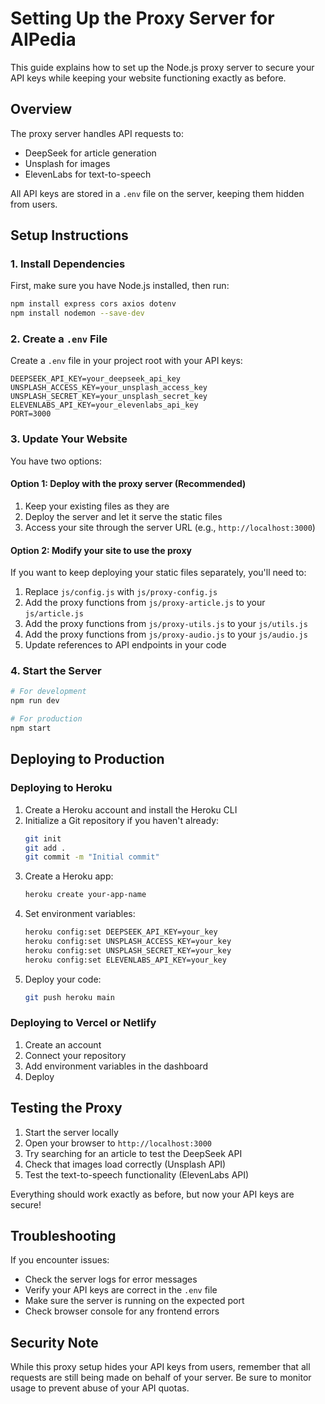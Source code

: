 # Setting Up the Proxy Server for AIPedia

This guide explains how to set up the Node.js proxy server to secure your API keys while keeping your website functioning exactly as before.

## Overview

The proxy server handles API requests to:
- DeepSeek for article generation
- Unsplash for images
- ElevenLabs for text-to-speech

All API keys are stored in a `.env` file on the server, keeping them hidden from users.

## Setup Instructions

### 1. Install Dependencies

First, make sure you have Node.js installed, then run:

```bash
npm install express cors axios dotenv
npm install nodemon --save-dev
```

### 2. Create a `.env` File

Create a `.env` file in your project root with your API keys:

```
DEEPSEEK_API_KEY=your_deepseek_api_key
UNSPLASH_ACCESS_KEY=your_unsplash_access_key
UNSPLASH_SECRET_KEY=your_unsplash_secret_key
ELEVENLABS_API_KEY=your_elevenlabs_api_key
PORT=3000
```

### 3. Update Your Website

You have two options:

#### Option 1: Deploy with the proxy server (Recommended)

1. Keep your existing files as they are
2. Deploy the server and let it serve the static files
3. Access your site through the server URL (e.g., `http://localhost:3000`)

#### Option 2: Modify your site to use the proxy

If you want to keep deploying your static files separately, you'll need to:

1. Replace `js/config.js` with `js/proxy-config.js`
2. Add the proxy functions from `js/proxy-article.js` to your `js/article.js`
3. Add the proxy functions from `js/proxy-utils.js` to your `js/utils.js`
4. Add the proxy functions from `js/proxy-audio.js` to your `js/audio.js`
5. Update references to API endpoints in your code

### 4. Start the Server

```bash
# For development
npm run dev

# For production
npm start
```

## Deploying to Production

### Deploying to Heroku

1. Create a Heroku account and install the Heroku CLI
2. Initialize a Git repository if you haven't already:
   ```bash
   git init
   git add .
   git commit -m "Initial commit"
   ```
3. Create a Heroku app:
   ```bash
   heroku create your-app-name
   ```
4. Set environment variables:
   ```bash
   heroku config:set DEEPSEEK_API_KEY=your_key
   heroku config:set UNSPLASH_ACCESS_KEY=your_key
   heroku config:set UNSPLASH_SECRET_KEY=your_key
   heroku config:set ELEVENLABS_API_KEY=your_key
   ```
5. Deploy your code:
   ```bash
   git push heroku main
   ```

### Deploying to Vercel or Netlify

1. Create an account
2. Connect your repository
3. Add environment variables in the dashboard
4. Deploy

## Testing the Proxy

1. Start the server locally 
2. Open your browser to `http://localhost:3000`
3. Try searching for an article to test the DeepSeek API
4. Check that images load correctly (Unsplash API)
5. Test the text-to-speech functionality (ElevenLabs API)

Everything should work exactly as before, but now your API keys are secure!

## Troubleshooting

If you encounter issues:

- Check the server logs for error messages
- Verify your API keys are correct in the `.env` file
- Make sure the server is running on the expected port
- Check browser console for any frontend errors

## Security Note

While this proxy setup hides your API keys from users, remember that all requests are still being made on behalf of your server. Be sure to monitor usage to prevent abuse of your API quotas. 